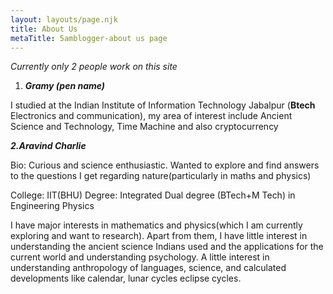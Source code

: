 ```yaml
---
layout: layouts/page.njk
title: About Us
metaTitle: 5amblogger-about us page
---
```

*Currently only 2 people work on this site*

1. ***Gramy (pen name)***

I studied at the Indian Institute of Information Technology Jabalpur (**Btech** Electronics and communication), my area of interest include Ancient Science and Technology, Time Machine and also cryptocurrency



***2.Aravind Charlie***


Bio: Curious and science enthusiastic. Wanted to explore and find answers to the questions I get regarding nature(particularly in maths and physics) 

College: IIT(BHU) 
Degree: Integrated Dual degree (BTech+M Tech) in Engineering Physics

I have major interests in mathematics and physics(which I am currently exploring and want to research). Apart from them, I have little interest in understanding the ancient science Indians used and the applications for the current world and understanding psychology. A little interest in understanding anthropology of languages, science, and calculated developments like calendar, lunar cycles eclipse cycles.